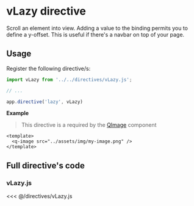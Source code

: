 <script setup>
import vLazy from '../../directives/vLazy.js'
</script>

<style>
@import '../../.vitepress/theme/main.css'
</style>

# vLazy directive

Scroll an element into view. Adding a value to the binding permits you to define a y-offset. This is useful if there's a navbar on top of your page.

## Usage

Register the following directive/s:

```js
import vLazy from '../../directives/vLazy.js';

// ...

app.directive('lazy', vLazy)
```

**Example**

> This directive is a required by the [QImage](../Media/image.md) component

```vue
<template>
  <q-image src="../assets/img/my-image.png" />
</template>
```

## Full directive's code

### vLazy.js

<<< @/directives/vLazy.js
